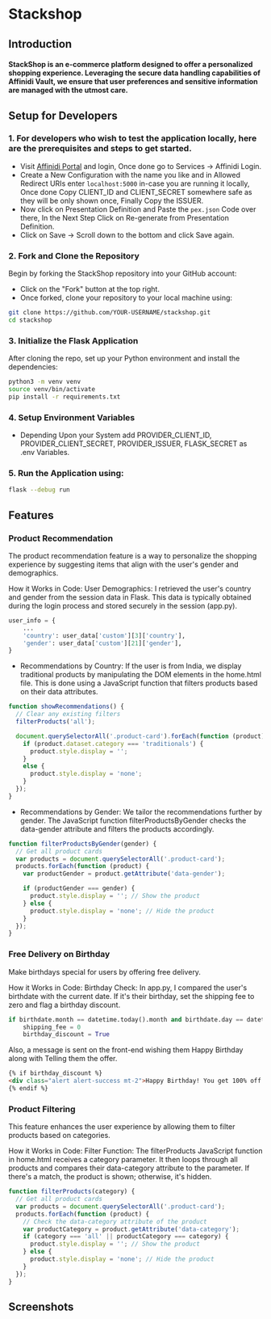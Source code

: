 # Stackshop

## Introduction
#### StackShop is an e-commerce platform designed to offer a personalized shopping experience. Leveraging the secure data handling capabilities of Affinidi Vault, we ensure that user preferences and sensitive information are managed with the utmost care.

## Setup for Developers
### 1. For developers who wish to test the application locally, here are the prerequisites and steps to get started.

- Visit [Affinidi Portal](portal.affinidi.com) and login, Once done go to Services -> Affinidi Login.
- Create a New Configuration with the name you like and in Allowed Redirect URIs enter `localhost:5000` in-case you are running it locally, Once done Copy CLIENT_ID and CLIENT_SECRET somewhere safe as they will be only shown once, Finally Copy the ISSUER.
- Now click on Presentation Definition and Paste the `pex.json` Code over there, In the Next Step Click on Re-generate from Presentation Definition.
- Click on Save -> Scroll down to the bottom and click Save again.

### 2. Fork and Clone the Repository
Begin by forking the StackShop repository into your GitHub account:

- Click on the "Fork" button at the top right.
- Once forked, clone your repository to your local machine using:
```bash
git clone https://github.com/YOUR-USERNAME/stackshop.git
cd stackshop
```

### 3. Initialize the Flask Application
After cloning the repo, set up your Python environment and install the dependencies:

```bash
python3 -m venv venv
source venv/bin/activate
pip install -r requirements.txt
```

### 4. Setup Environment Variables

- Depending Upon your System add PROVIDER_CLIENT_ID, PROVIDER_CLIENT_SECRET, PROVIDER_ISSUER, FLASK_SECRET as .env Variables.

### 5. Run the Application using:

```bash
flask --debug run
```

## Features
### Product Recommendation
The product recommendation feature is a way to personalize the shopping experience by suggesting items that align with the user's gender and demographics.

How it Works in Code:
User Demographics: I retrieved the user's country and gender from the session data in Flask. This data is typically obtained during the login process and stored securely in the session (app.py).
```python
user_info = {
    ...
    'country': user_data['custom'][3]['country'],
    'gender': user_data['custom'][21]['gender'],
}
```

- Recommendations by Country: If the user is from India, we display traditional products by manipulating the DOM elements in the home.html file. This is done using a JavaScript function that filters products based on their data attributes.
```js
function showRecommendations() {
  // Clear any existing filters
  filterProducts('all');

  document.querySelectorAll('.product-card').forEach(function (product) {
    if (product.dataset.category === 'traditionals') {
      product.style.display = '';
    }
    else {
      product.style.display = 'none';
    }
  });
}
```

- Recommendations by Gender: We tailor the recommendations further by gender. The JavaScript function filterProductsByGender checks the data-gender attribute and filters the products accordingly.
```js
function filterProductsByGender(gender) {
  // Get all product cards
  var products = document.querySelectorAll('.product-card');
  products.forEach(function (product) {
    var productGender = product.getAttribute('data-gender');

    if (productGender === gender) {
      product.style.display = ''; // Show the product
    } else {
      product.style.display = 'none'; // Hide the product
    }
  });
}
```

### Free Delivery on Birthday
Make birthdays special for users by offering free delivery.

How it Works in Code:
Birthday Check: In app.py, I compared the user's birthdate with the current date. If it's their birthday, set the shipping fee to zero and flag a birthday discount.
```python
if birthdate.month == datetime.today().month and birthdate.day == datetime.today().day:
    shipping_fee = 0
    birthday_discount = True
```

Also, a message is sent on the front-end wishing them Happy Birthday along with Telling them the offer.
```html
{% if birthday_discount %}
<div class="alert alert-success mt-2">Happy Birthday! You get 100% off on shipping charges today!</div>
{% endif %}
```

### Product Filtering
This feature enhances the user experience by allowing them to filter products based on categories.

How it Works in Code:
Filter Function: The filterProducts JavaScript function in home.html receives a category parameter. It then loops through all products and compares their data-category attribute to the parameter. If there's a match, the product is shown; otherwise, it's hidden.

```js
function filterProducts(category) {
  // Get all product cards
  var products = document.querySelectorAll('.product-card');
  products.forEach(function (product) {
    // Check the data-category attribute of the product
    var productCategory = product.getAttribute('data-category');
    if (category === 'all' || productCategory === category) {
      product.style.display = ''; // Show the product
    } else {
      product.style.display = 'none'; // Hide the product
    }
  });
}
```


## Screenshots

